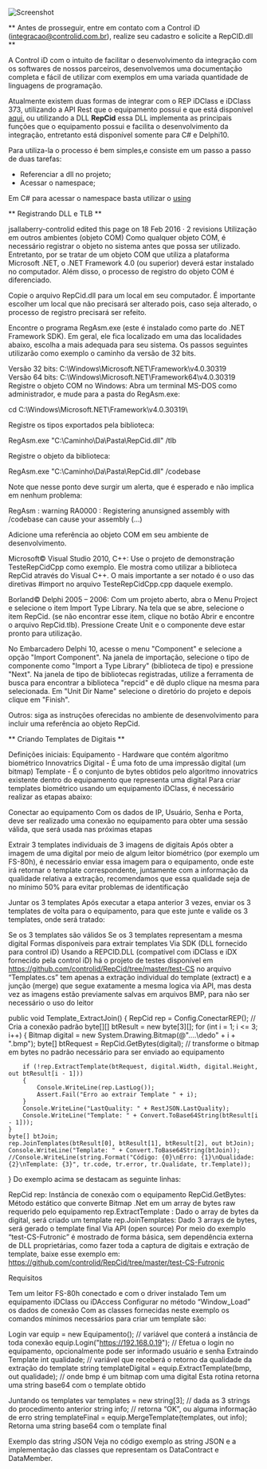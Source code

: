 ![Screenshot](https://www.controlid.com.br/assets/images/content/products/relogio-de-ponto/repidclass_f.jpg)

** Antes de prosseguir, entre em contato com a Control iD (integracao@controlid.com.br), realize seu cadastro e solicite a RepCID.dll **

A Control iD com o intuito de facilitar o desenvolvimento da integração com os softwares de nossos parceiros, desenvolvemos uma documentação completa e fácil de utilizar com exemplos em uma variada quantidade de linguagens de programação. 

Atualmente existem duas formas de integrar com o REP iDClass e iDClass 373, utilizando a API Rest que o equipamento possui e que está disponível [aqui.]( https://www.controlid.com.br/suporte/api_idclass_latest.html#50_introduction)
ou utilizando a DLL **RepCid** essa DLL implementa as principais funções que o equipamento possui e facilita o desenvolvimento da integração, entretanto está disponível somente para C# e Delphi10.

Para utiliza-la o processo é bem simples,e consiste em um passo a passo de duas tarefas: 

 * Referenciar a dll no projeto;
 * Acessar o namespace;
 
Em C# para acessar o namespace basta utilizar o [using](https://docs.microsoft.com/pt-br/dotnet/csharp/programming-guide/namespaces/using-namespaces)

** Registrando DLL e TLB **

jsallaberry-controlid edited this page on 18 Feb 2016 · 2 revisions
Utilização em outros ambientes (objeto COM)
Como qualquer objeto COM, é necessário registrar o objeto no sistema antes que possa ser utilizado. Entretanto, por se tratar de um objeto COM que utiliza a plataforma Microsoft .NET, o .NET Framework 4.0 (ou superior) deverá estar instalado no computador. Além disso, o processo de registro do objeto COM é diferenciado.

Copie o arquivo RepCid.dll para um local em seu computador.
É importante escolher um local que não precisará ser alterado pois, caso seja alterado, o processo de registro precisará ser refeito.

Encontre o programa RegAsm.exe
(este é instalado como parte do .NET Framework SDK). Em geral, ele fica localizado em uma das localidades abaixo, escolha a mais adequada para seu sistema. Os passos seguintes utilizarão como exemplo o caminho da versão de 32 bits.

Versão 32 bits: C:\Windows\Microsoft.NET\Framework\v4.0.30319\
Versão 64 bits: C:\Windows\Microsoft.NET\Framework64\v4.0.30319\
Registre o objeto COM no Windows:
Abra um terminal MS-DOS como administrador, e mude para a pasta do RegAsm.exe:

cd C:\Windows\Microsoft.NET\Framework\v4.0.30319\

Registre os tipos exportados pela biblioteca:

RegAsm.exe "C:\Caminho\Da\Pasta\RepCid.dll" /tlb

Registre o objeto da biblioteca:

RegAsm.exe "C:\Caminho\Da\Pasta\RepCid.dll" /codebase

Note que nesse ponto deve surgir um alerta, que é esperado e não implica em nenhum problema:

RegAsm : warning RA0000 : Registering anunsigned assembly with /codebase can cause your assembly (…)

Adicione uma referência ao objeto COM em seu ambiente de desenvolvimento.

Microsoft© Visual Studio 2010, C++: Use o projeto de demonstração TesteRepCidCpp como exemplo. Ele mostra como utilizar a biblioteca RepCid através do Visual C++. O mais importante a ser notado é o uso das diretivas #import no arquivo TesteRepCidCpp.cpp daquele exemplo.

Borland© Delphi 2005 – 2006: Com um projeto aberto, abra o Menu Project e selecione o item Import Type Library. Na tela que se abre, selecione o item RepCid. (se não encontrar esse item, clique no botão Abrir e encontre o arquivo RepCid.tlb). Pressione Create Unit e o componente deve estar pronto para utilização.

No Embarcadero Delphi 10, acesse o menu "Component" e selecione a opção "Import Component".
Na janela de importação, selecione o tipo de componente como "Import a Type Library" (biblioteca de tipo) e pressione "Next".
Na janela de tipo de bibliotecas registradas, utilize a ferramenta de busca para encontrar a biblioteca "repcid" e dê duplo clique na mesma para selecionada.
Em "Unit Dir Name" selecione o diretório do projeto e depois clique em "Finish".

Outros: siga as instruções oferecidas no ambiente de desenvolvimento para incluir uma referência ao objeto RepCid.

** Criando Templates de Digitais ** 

Definições iniciais:
Equipamento - Hardware que contém algoritmo biométrico Innovatrics
Digital - É uma foto de uma impressão digital (um bitmap)
Template - É o conjunto de bytes obtidos pelo algoritmo innovatrics existente dentro do equipamento que representa uma digital
Para criar templates biométrico usando um equipamento iDClass, é necessário realizar as etapas abaixo:

Conectar ao equipamento Com os dados de IP, Usuário, Senha e Porta, deve ser realizado uma conexão no equipamento para obter uma sessão válida, que será usada nas próximas etapas

Extrair 3 templates individuais de 3 imagens de digitais Após obter a imagem de uma digital por meio de algum leitor biométrico (por exemplo um FS-80h), é necessário enviar essa imagem para o equipamento, onde este irá retornar o template correspondente, juntamente com a informação da qualidade relativa a extração, recomendamos que essa qualidade seja de no mínimo 50% para evitar problemas de identificação

Juntar os 3 templates Após executar a etapa anterior 3 vezes, enviar os 3 templates de volta para o equipamento, para que este junte e valide os 3 templates, onde será tratado:

Se os 3 templates são válidos
Se os 3 templates representam a mesma digital
Formas disponíveis para extrair templates
Via SDK (DLL fornecido para control iD)
Usando a REPCID.DLL (compatível com iDClass e iDX fornecido pela control iD) há o projeto de testes disponível em https://github.com/controlid/RepCid/tree/master/test-CS no arquivo “Templates.cs” tem apenas a extração individual do template (extract) e a junção (merge) que segue exatamente a mesma logica via API, mas desta vez as imagens estão previamente salvas em arquivos BMP, para não ser necessário o uso do leitor

public void Template_ExtractJoin()
{
    RepCid rep = Config.ConectarREP(); // Cria a conexão padrão
    byte[][] btResult = new byte[3][];
    for (int i = 1; i <= 3; i++)
    {
        Bitmap digital = new System.Drawing.Bitmap(@"..\..\dedo" + i + ".bmp");
        byte[] btRequest = RepCid.GetBytes(digital); // transforme o bitmap em bytes no padrão necessário para ser enviado ao equipamento

        if (!rep.ExtractTemplate(btRequest, digital.Width, digital.Height, out btResult[i - 1]))
        {
            Console.WriteLine(rep.LastLog());
            Assert.Fail("Erro ao extrair Template " + i);
        }
        Console.WriteLine("LastQuality: " + RestJSON.LastQuality);
        Console.WriteLine("Template: " + Convert.ToBase64String(btResult[i - 1]));
    }
    byte[] btJoin;
    rep.JoinTemplates(btResult[0], btResult[1], btResult[2], out btJoin);
    Console.WriteLine("Template: " + Convert.ToBase64String(btJoin));
    //Console.WriteLine(string.Format("Código: {0}\nErro: {1}\nQualidade: {2}\nTemplate: {3}", tr.code, tr.error, tr.Qualidate, tr.Template));  
}
Do exemplo acima se destacam as seguinte linhas:

RepCid rep: Instância de conexão com o equipamento
RepCid.GetBytes: Método estático que converte Bitmap .Net em um array de bytes raw requerido pelo equipamento
rep.ExtractTemplate : Dado o array de bytes da digital, será criado um template
rep.JoinTemplates: Dado 3 arrays de bytes, será gerado o template final
Via API (open source)
Por meio do exemplo “test-CS-Futronic” é mostrado de forma básica, sem dependência externa de DLL proprietárias, como fazer toda a captura de digitais e extração de template, baixe esse exemplo em: https://github.com/controlid/RepCid/tree/master/test-CS-Futronic

Requisitos

Tem um leitor FS-80h conectado e com o driver instalado
Tem um equipamento iDClass ou iDAccess
Configurar no método “Window_Load” os dados de conexão
Com as classes fornecidas neste exemplo os comandos mínimos necessários para criar um template são:

Login
var equip = new Equipamento(); // variável que conterá a instância de toda conexão
equip.Login("https://192.168.0.19"); // Efetua o login no equipamento, opcionalmente pode ser informado usuário e senha
Extraindo Template
int qualidade; // variável que receberá o retorno da qualidade da extração do template
string templateDigital = equip.ExtractTemplate(bmp, out qualidade); // onde bmp é um bitmap com uma digital
Esta rotina retorna uma string base64 com o template obtido

Juntando os templates
var templates = new string[3]; // dada as 3 strings do procedimento anterior
string info; // retorna “OK”, ou alguma informação de erro
string templateFinal = equip.MergeTemplate(templates, out info);
Retorna uma string base64 com o template final

Exemplo das string JSON
Veja no código exemplo as string JSON e a implementação das classes que representam os DataContract e DataMember.


